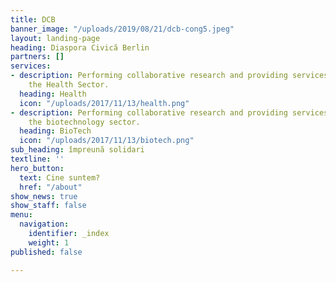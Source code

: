 ```yaml
---
title: DCB
banner_image: "/uploads/2019/08/21/dcb-cong5.jpeg"
layout: landing-page
heading: Diaspora Civică Berlin
partners: []
services:
- description: Performing collaborative research and providing services to support
    the Health Sector.
  heading: Health
  icon: "/uploads/2017/11/13/health.png"
- description: Performing collaborative research and providing services to support
    the biotechnology sector.
  heading: BioTech
  icon: "/uploads/2017/11/13/biotech.png"
sub_heading: împreună solidari
textline: ''
hero_button:
  text: Cine suntem?
  href: "/about"
show_news: true
show_staff: false
menu:
  navigation:
    identifier: _index
    weight: 1
published: false

---
```

